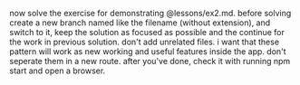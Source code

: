 now solve the exercise for demonstrating @lessons/ex2.md. before solving create a new branch named like the filename (without extension), and switch to
  it, keep the solution as focused as possible and the continue for the work in previous solution. don't add unrelated files. 
  i want that these pattern will work as new working and useful features inside the app. don't seperate them in a new route.
  after you've done, check it with running npm start and open a browser. 